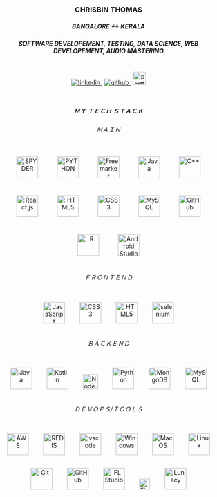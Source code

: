 ### <div align="center">CHRISBIN THOMAS</div>
##### <div align="center">BANGALORE <-> KERALA</div>
##### <div align="center"> SOFTWARE DEVELOPEMENT, TESTING, DATA SCIENCE, WEB DEVELOPEMENT, AUDIO MASTERING</div>

<br/>
<div align="center">
<a href="https://linkedin.com/in/chrisbin-thomas-334744195" target="_blank">
<img src=https://img.shields.io/badge/linkedin-%231E77B5.svg?&style=for-the-badge&logo=linkedin&logoColor=white alt=linkedin style="margin-bottom: 10px;" />
</a>
<a href="https://github.com/chrisbin95" target="_blank">
<img src=https://img.shields.io/badge/github-%2324292e.svg?&style=for-the-badge&logo=github&logoColor=white alt=github style="padding-left:5px;margin-bottom: 10px;" />
</a>  
 <a href="https://chrisbin95.github.io/Portfolio/" target="_blank">
<img src=https://chrisbin95.github.io/Portfolio/images/logo.png alt=portfolio style="padding-left:5px;width:30px;margin-bottom: 10px;" />
</a> 
</div>

<br/>

##### <div align="center">ＭＹ ＴＥＣＨ ＳＴＡＣＫ</div>

 ###### <div align="center">ＭＡＩＮ</div>

<div align="center"> 

<img style="margin: 20px" src="https://cdn.freebiesupply.com/logos/large/2x/spyder-logo-png-transparent.png" alt="SPYDER" width="50" /> 
<img style="margin: 20px" src="https://profilinator.rishav.dev/skills-assets/python-original.svg" alt="PYTHON" width="50" />  
<img style="margin: 20px" src="https://pbs.twimg.com/profile_images/826088341099704320/ymCgaIO0_400x400.jpg" alt="Freemarker" width="50" /> 
<img style="margin: 20px" src="https://profilinator.rishav.dev/skills-assets/java-original-wordmark.svg" alt="Java" width="50" />  
<img style="margin: 20px" src="https://profilinator.rishav.dev/skills-assets/cplusplus-original.svg" alt="C++" width="50" /> 
<img style="margin: 20px" src="https://upload.wikimedia.org/wikipedia/commons/a/a7/React-icon.svg" alt="React.js" width="50" /> 
<img style="margin: 20px" src="https://profilinator.rishav.dev/skills-assets/html5-original-wordmark.svg" alt="HTML5" width="50" />  
<img style="margin: 20px" src="https://profilinator.rishav.dev/skills-assets/css3-original-wordmark.svg" alt="CSS3" width="50" /> 
<img style="margin: 20px" src="https://profilinator.rishav.dev/skills-assets/mysql-original-wordmark.svg" alt="MySQL" width="50" />  
<img style="margin: 20px" src="https://cdn.svgporn.com/logos/github-icon.svg" alt="GitHub" width="50" />
<img style="margin: 20px" src="https://ih1.redbubble.net/image.2089856395.6447/st,small,507x507-pad,600x600,f8f8f8.jpg" alt="R" width="50" />
<img style="margin: 20px" src="https://e1.pngegg.com/pngimages/736/783/png-clipart-macos-app-icons-android-studio.png" alt="Android Studio" width="50" />

 </div>


###### <div align="center">ＦＲＯＮＴＥＮＤ</div>

<div align="center">   

<img style="margin: 15px" src="https://profilinator.rishav.dev/skills-assets/javascript-original.svg" alt="JavaScript" width="50" />  
<img style="margin: 15px" src="https://profilinator.rishav.dev/skills-assets/css3-original-wordmark.svg" alt="CSS3" width="50" />  
<img style="margin: 15px" src="https://profilinator.rishav.dev/skills-assets/html5-original-wordmark.svg" alt="HTML5" width="50" />
<img style="margin: 15px" src="https://cdn.svgporn.com/logos/selenium.svg" alt="selenium" width="50" />   

 </div>

###### <div align="center">ＢＡＣＫＥＮＤ</div>

<div align="center">  
<img style="margin: 15px" src="https://profilinator.rishav.dev/skills-assets/java-original-wordmark.svg" alt="Java" width="50" />  
<img style="margin: 15px" src="https://profilinator.rishav.dev/skills-assets/kotlinlang-icon.svg" alt="Kotlin" width="50" />  
<img style="margin: 15px" src="https://cdn.svgporn.com/logos/nodejs.svg" alt="Node.js" width="35" /> 
<img style="margin: 15px" src="https://profilinator.rishav.dev/skills-assets/python-original.svg" alt="Python" width="50" /> 
<img style="margin: 15px" src="https://profilinator.rishav.dev/skills-assets/mongodb-original-wordmark.svg" alt="MongoDB" width="50" />
<img style="margin: 15px" src="https://profilinator.rishav.dev/skills-assets/mysql-original-wordmark.svg" alt="MySQL" width="50" />    
</div>

###### <div align="center">ＤＥＶＯＰＳ/ＴＯＯＬＳ</div>

<div align="center">  
 <img style="margin: 15px" src="https://cdn.svgporn.com/logos/aws.svg" alt="AWS" width="50" />  
<img style="margin: 15px" src="https://cdn.iconscout.com/icon/free/png-256/redis-83994.png" alt="REDIS" width="50" />  
<img style="margin: 15px" src="https://cdn.svgporn.com/logos/visual-studio-code.svg" alt="vscode" width="50" /> 
<img style="margin: 15px" src="https://cdn.svgporn.com/logos/microsoft-windows.svg" alt="Windows" width="50" />  
<img style="margin: 15px" src="https://cdn.svgporn.com/logos/macOS.svg" alt="MacOS" width="50" />  
<img style="margin: 15px" src="https://profilinator.rishav.dev/skills-assets/linux-original.svg" alt="Linux" width="50" />   
<img style="margin: 15px" src="https://profilinator.rishav.dev/skills-assets/git-scm-icon.svg" alt="Git" width="50" />  
<img style="margin: 15px" src="https://cdn.svgporn.com/logos/github-icon.svg" alt="GitHub" width="50" /> 
<img style="margin: 15px" src="https://keygenned.com/wp-content/uploads/2018/09/1429735346_102.png" alt="FL Studio" width="50" /> 
 <img style="margin: 15px" src="https://upload.wikimedia.org/wikipedia/commons/3/33/Figma-logo.svg" alt="Figma" width="25" /> 
 <img style="margin: 15px" src="https://icons8.com/vue-static/landings/lunacy-new/lunacy.svg" alt="Lunacy" width="50" /> 
</div>
